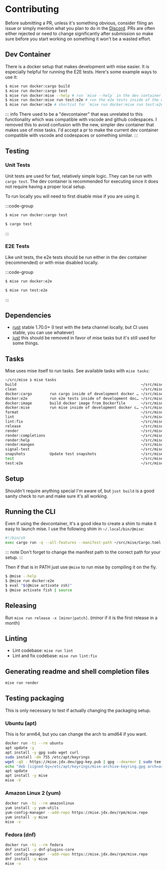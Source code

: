 # Contributing

Before submitting a PR, unless it's something obvious, consider filing an issue or simply mention what you plan to do in the [Discord](https://discord.gg/UBa7pJUN7Z).
PRs are often either rejected or need to change significantly after submission so make sure before you start working on something it won't be a wasted effort.

## Dev Container

There is a docker setup that makes development with mise easier. It is especially helpful for running the E2E tests.
Here's some example ways to use it:

```sh
$ mise run docker:cargo build
$ mise run docker:cargo test
$ mise run docker:mise --help # run `mise --help` in the dev container
$ mise run docker:mise run test:e2e # run the e2e tests inside of the docker container
$ mise run docker:e2e # shortcut for `mise run docker:mise run test:e2e`
```

::: info
There used to be a "devcontainer" that was unrelated to this functionality which was compatible with vscode and
github codespaces. I removed this to avoid confusion with the new, simpler dev container that makes use of mise tasks.
I'd accept a pr to make the current dev container compatible with vscode and codespaces or something similar.
:::

## Testing

### Unit Tests

Unit tests are used for fast, relatively simple logic. They can be run with `cargo test`. The dev container is recommended
for executing since it does not require having a proper local setup.

To run locally you will need to first disable mise if you are using it.

:::code-group
```sh [dev container]
$ mise run docker:cargo test
```
```sh [local]
$ cargo test
```
:::

### E2E Tests

Like unit tests, the e2e tests should be run either in the dev container (recommended) or with mise disabled locally.

:::code-group
```sh [dev container]
$ mise run docker:e2e
```
```sh [local]
$ mise run test:e2e
```
:::

## Dependencies

- [rust](https://www.rust-lang.org/) stable 1.70.0+ (I test with the beta channel locally, but CI uses stable, you can use whatever)
- [just](https://github.com/casey/just) this should be removed in favor of mise tasks but it's still used for some things.

## Tasks

Mise uses mise itself to run tasks. See available tasks with `mise tasks`:

```sh
~/src/mise ❯ mise tasks
build                                                        ~/src/mise/.mise.toml          
clean                                                        ~/src/mise/.mise.toml          
docker:cargo        run cargo inside of development docker … ~/src/mise/.mise.toml          
docker:e2e          run e2e tests inside of development doc… ~/src/mise/.mise.toml          
docker:image        build docker image from Dockerfile       ~/src/mise/.mise.toml          
docker:mise         run mise inside of development docker c… ~/src/mise/.mise.toml          
format                                                       ~/src/mise/.mise.toml          
lint                                                         ~/src/mise/.mise/config.toml   
lint:fix                                                     ~/src/mise/.mise.toml          
release                                                      ~/src/mise/.mise.toml          
render                                                       ~/src/mise/.mise.toml          
render:completions                                           ~/src/mise/.mise.toml          
render:help                                                  ~/src/mise/.mise.toml          
render:mangen                                                ~/src/mise/.mise.toml          
signal-test                                                  ~/src/mise/.mise.toml          
snapshots           Update test snapshots                    ~/src/mise/.mise.toml          
test                                                         ~/src/mise/.mise.toml          
test:e2e                                                     ~/src/mise/.mise.toml          
```

## Setup

Shouldn't require anything special I'm aware of, but `just build` is a good sanity check to run and make sure it's all working.

## Running the CLI

Even if using the devcontainer, it's a good idea to create a shim to make it easy to launch mise. I use the following shim
in `~/.local/bin/@mise`:

```sh
#!/bin/sh
exec cargo run -q --all-features --manifest-path ~/src/mise/Cargo.toml -- "$@"
```

::: note
Don't forget to change the manifest path to the correct path for your setup.
:::

Then if that is in PATH just use `@mise` to run mise by compiling it on the fly.

```sh
$ @mise --help
$ @mise run docker:e2e
$ eval "$(@mise activate zsh)"
$ @mise activate fish | source
```

## Releasing

Run `mise run release -x [minor|patch]`. (minor if it is the first release in a month)

## Linting

- Lint codebase: `mise run lint`
- Lint and fix codebase: `mise run lint:fix`

## Generating readme and shell completion files

```sh
mise run render
```

## Testing packaging

This is only necessary to test if actually changing the packaging setup.

### Ubuntu (apt)

This is for arm64, but you can change the arch to amd64 if you want.

```sh
docker run -ti --rm ubuntu
apt update -y
apt install -y gpg sudo wget curl
sudo install -dm 755 /etc/apt/keyrings
wget -qO - https://mise.jdx.dev/gpg-key.pub | gpg --dearmor | sudo tee /etc/apt/keyrings/mise-archive-keyring.gpg 1> /dev/null
echo "deb [signed-by=/etc/apt/keyrings/mise-archive-keyring.gpg arch=arm64] https://mise.jdx.dev/deb stable main" | sudo tee /etc/apt/sources.list.d/mise.list
apt update
apt install -y mise
mise -V
```

### Amazon Linux 2 (yum)

```sh
docker run -ti --rm amazonlinux
yum install -y yum-utils
yum-config-manager --add-repo https://mise.jdx.dev/rpm/mise.repo
yum install -y mise
mise -v
```

### Fedora (dnf)

```sh
docker run -ti --rm fedora
dnf install -y dnf-plugins-core
dnf config-manager --add-repo https://mise.jdx.dev/rpm/mise.repo
dnf install -y mise
mise -v
```
